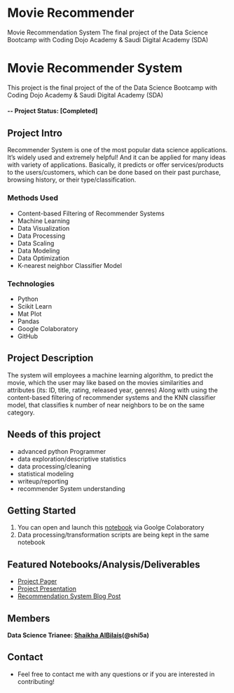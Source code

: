 # Movie Recommender
Movie Recommendation System
The final project of the Data Science Bootcamp with Coding Dojo Academy & Saudi Digital Academy (SDA)

# Movie Recommender System
This project is the final project of the of the Data Science Bootcamp with Coding Dojo Academy & Saudi Digital Academy (SDA)

#### -- Project Status: [Completed]

## Project Intro
Recommender System is one of the most popular data science applications.
It’s widely used and extremely helpful! And it can be applied for many ideas with variety of applications.
Basically, it predicts or offer services/products to the users/customers,
which can be done based on their past purchase, browsing history, or their type/classification.

### Methods Used
* Content-based Filtering of Recommender Systems
* Machine Learning
* Data Visualization
* Data Processing
* Data Scaling
* Data Modeling
* Data Optimization
* K-nearest neighbor Classifier Model

### Technologies
* Python
* Scikit Learn
* Mat Plot
* Pandas
* Google Colaboratory
* GitHub

## Project Description
The system will employees a machine learning algorithm, to predict the movie,
which the user may like based on the movies similarities and attributes (its: ID, title, rating, released year, genres)
Along with using the content-based filtering of recommender systems and the KNN classifier model,
that classifies k number of near neighbors to be on the same category. 

## Needs of this project

- advanced python Programmer
- data exploration/descriptive statistics
- data processing/cleaning
- statistical modeling
- writeup/reporting
- recommender System understanding

## Getting Started

1. You can open and launch this [notebook](https://github.com/shi5a/MovieRecommender/blob/main/Recommender_System1.ipynb) via Goolge Colaboratory  
2. Data processing/transformation scripts are being kept in the same notebook

## Featured Notebooks/Analysis/Deliverables
* [Project Pager](link)
* [Project Presentation](link)
* [Recommendation System Blog Post](link)


## Members

**Data Science Trianee: [Shaikha AlBilais](https://github.com/shi5a)(@shi5a)**


## Contact
* Feel free to contact me with any questions or if you are interested in contributing!




